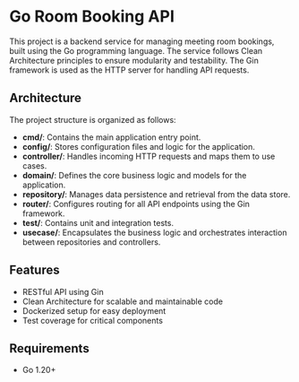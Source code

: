 # Go Room Booking API

This project is a backend service for managing meeting room bookings, built using the Go programming language. The service follows Clean Architecture principles to ensure modularity and testability. The Gin framework is used as the HTTP server for handling API requests.

## Architecture

The project structure is organized as follows:

- **cmd/**: Contains the main application entry point.
- **config/**: Stores configuration files and logic for the application.
- **controller/**: Handles incoming HTTP requests and maps them to use cases.
- **domain/**: Defines the core business logic and models for the application.
- **repository/**: Manages data persistence and retrieval from the data store.
- **router/**: Configures routing for all API endpoints using the Gin framework.
- **test/**: Contains unit and integration tests.
- **usecase/**: Encapsulates the business logic and orchestrates interaction between repositories and controllers.

## Features

- RESTful API using Gin
- Clean Architecture for scalable and maintainable code
- Dockerized setup for easy deployment
- Test coverage for critical components

## Requirements

- Go 1.20+
